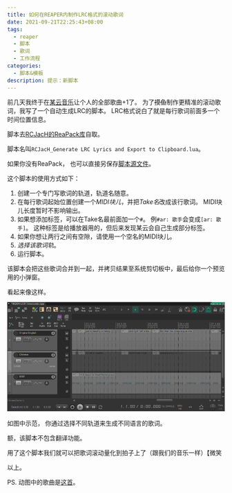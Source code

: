 ```yaml
---
title: 如何在REAPER内制作LRC格式的滚动歌词
date: 2021-09-21T22:25:43+08:00
tags: 
  - reaper
  - 脚本
  - 歌词
  - 工作流程
categories:
  - 脚本&模板
description: 提示：新脚本
---
```


前几天我终于在[某云音乐](https://music.163.com/#/song?id=1875744708)让个人的全部歌曲+1了。
为了~~摸鱼~~制作更精准的滚动歌词，我写了一个自动生成LRC的脚本。
LRC格式说白了就是每行歌词前面多一个时间位置信息。

脚本去[RCJacH的ReaPack库](https://github.com/RCJacH/ReaScripts)自取。

脚本名叫`RCJacH_Generate LRC Lyrics and Export to Clipboard.lua`。

如果你没有ReaPack，
也可以直接另保存[脚本源文件](https://raw.githubusercontent.com/RCJacH/ReaScripts/master/Lua/Various/RCJacH_Generate%20LRC%20Lyrics%20and%20Export%20to%20Clipboard.lua)。

这个脚本的使用方式如下：

1. 创建一个专门写歌词的轨道，轨道名随意。
2. 在每行歌词起始位置创建一个*MIDI块儿*，并把*Take名*改成该行歌词。
    MIDI块儿长度暂时不影响输出。
3. 如果想添加标签，可以在Take名最前面加一个`#`。
    例`#ar: 歌手`会变成`[ar: 歌手]`。
    这种标签是给播放器用的，但后来发现某云会自己生成部分标签。
4. 如果你想让两行之间有空隙，请使用一个空名的MIDI块儿。
5. *选择该歌词轨*。
6. 运行脚本。

该脚本会把这些歌词合并到一起，并拷贝结果至系统剪切板中，最后给你一个预览用的小弹窗。

看起来像这样。

![选择包含歌词的轨道并运行该脚本来生成LRC歌词](/img/Content/REAPER/LRC_demonstration.gif)

如图中示范，
你通过选择不同轨道来生成不同语言的歌词。

额，该脚本不包含翻译功能。

用了这个脚本我们就可以把歌词滚动量化到拍子上了（跟我们的音乐一样）【微笑

以上。

PS. 动图中的歌曲是[这首](https://music.163.com/#/song?id=409649602)。
